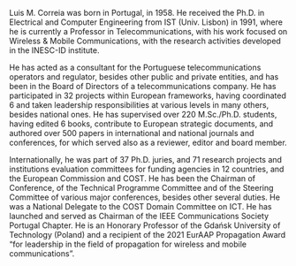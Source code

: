 Luis M. Correia was born in Portugal, in 1958.  He received the Ph.D. in Electrical and Computer Engineering from IST (Univ. Lisbon)
in 1991, where he is currently a Professor in Telecommunications, with his work focused on Wireless & Mobile Communications, 
with the research activities developed in the INESC-ID institute. 

He has acted as a consultant for the Portuguese telecommunications operators and regulator, besides other public and private entities,
and has been in the Board of Directors of a telecommunications company.
He has participated in 32 projects within European frameworks, having coordinated 6 and taken leadership responsibilities at various levels in many others, besides national ones.
He has supervised over 220 M.Sc./Ph.D. students, having edited 6 books, contribute to European strategic documents,
and authored over 500 papers in international and national journals and conferences,
for which served also as a reviewer, editor and board member. 

Internationally, he was part of 37 Ph.D. juries, and 71 research projects and institutions evaluation committees
for funding agencies in 12 countries, and the European Commission and COST. He has been the Chairman of Conference, of the 
Technical Programme Committee and of the Steering Committee of various major conferences, besides other several duties.
He was a National Delegate to the COST Domain Committee on ICT.
He has launched and served as Chairman of the IEEE Communications Society Portugal Chapter. 
He is an Honorary Professor of the Gdańsk University of Technology (Poland) and a recipient of the 2021 EurAAP Propagation Award 
“for leadership in the field of propagation for wireless and mobile communications”.
